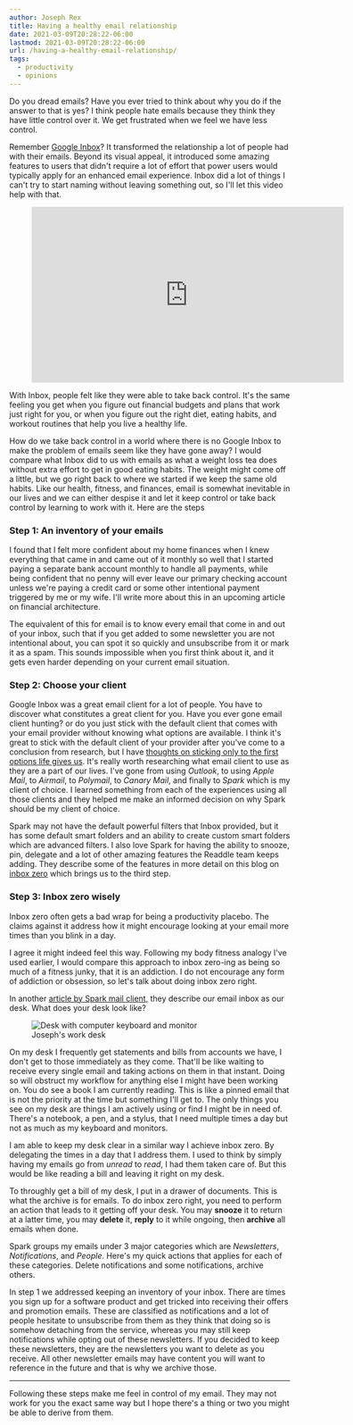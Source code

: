 ```yaml
---
author: Joseph Rex
title: Having a healthy email relationship
date: 2021-03-09T20:28:22-06:00
lastmod: 2021-03-09T20:28:22-06:00
url: /having-a-healthy-email-relationship/
tags:
  - productivity
  - opinions
---
```

Do you dread emails? Have you ever tried to think about why you do if the answer to that
is yes? I think people hate emails because they think they have little control over it.
We get frustrated when we feel we have less control.
<!--more-->

Remember [Google Inbox][1]? It transformed the relationship a lot of people had with
their emails. Beyond its visual appeal, it introduced some amazing features to users
that didn't require a lot of effort that power users would typically apply for an
enhanced email experience. Inbox did a lot of things I can't try to start naming without
leaving something out, so I'll let this video help with that.

<figure class="video">
<iframe width="560" height="315" src="https://www.youtube-nocookie.com/embed/VCo3zZ0P4vU?controls=0" frameborder="0" allow="accelerometer; autoplay; clipboard-write; encrypted-media; gyroscope; picture-in-picture" allowfullscreen></iframe>
</figure>

With Inbox, people felt like they were able to take back control. It's the same feeling
you get when you figure out financial budgets and plans that work just right for you, or
when you figure out the right diet, eating habits, and workout routines that help you live
a healthy life.

How do we take back control in a world where there is no Google Inbox to make the problem
of emails seem like they have gone away? I would compare what Inbox did to us with emails
as what a weight loss tea does without extra effort to get in good eating habits. The
weight might come off a little, but we go right back to where we started if we keep the
same old habits. Like our health, fitness, and finances, email is somewhat inevitable in
our lives and we can either despise it and let it keep control or take back control by
learning to work with it. Here are the steps

### Step 1: An inventory of your emails
I found that I felt more confident about my home finances when I knew everything that
came in and came out of it monthly so well that I started paying a separate bank account
monthly to handle all payments, while being confident that no penny will ever leave our
primary checking account unless we're paying a credit card or some other intentional payment
triggered by me or my wife. I'll write more about this in an upcoming article on financial
architecture.

The equivalent of this for email is to know every email that come in and out of your inbox,
such that if you get added to some newsletter you are not intentional about, you can spot
it so quickly and unsubscribe from it or mark it as a spam. This sounds impossible
when you first think about it, and it gets even harder depending on your current email
situation.

### Step 2: Choose your client
Google Inbox was a great email client for a lot of people. You have to discover what
constitutes a great client for you. Have you ever gone email client hunting? or do you
just stick with the default client that comes with your email provider without knowing
what options are available. I think it's great to stick with the default client of your
provider after you've come to a conclusion from research, but I have [thoughts on sticking
only to the first options life gives us][2]. It's really worth researching
what email client to use as they are a part of our lives. I've gone from using _Outlook_,
to using _Apple Mail_, to _Airmail_, to _Polymail_, to _Canary Mail_, and finally to _Spark_
which is my client of choice. I learned something from each of the experiences using all
those clients and they helped me make an informed decision on why Spark should be my
client of choice.

Spark may not have the default powerful filters that Inbox provided, but it has some default
smart folders and an ability to create custom smart folders which are advanced filters.
I also love Spark for having the ability to snooze, pin, delegate and a lot of other amazing
features the Readdle team keeps adding. They describe some of the features in more detail
on this blog on [inbox zero][3] which brings us to the third step.

### Step 3: Inbox zero wisely
Inbox zero often gets a bad wrap for being a productivity placebo. The claims against it
address how it might encourage looking at your email more times than you blink in a day.

I agree it might indeed feel this way. Following my body fitness analogy I've used earlier,
I would compare this approach to inbox zero-ing as being so much of a fitness junky, that
it is an addiction. I do not encourage any form of addiction or obsession, so let's talk
about doing inbox zero right.

In another [article by Spark mail client][4], they describe our email inbox as our desk.
What does your desk look like?

<figure>
<img src="https://res.cloudinary.com/strich/image/upload/v1615345944/595C8D23-22F9-425A-854B-AAC58ACAA6AD_1_105_c_mm46g9.jpg" alt="Desk with computer keyboard and monitor" class="image">
<figcaption>Joseph's work desk</figcaption>
</figure>

On my desk I frequently get statements and bills from accounts we have, I don't get to those
immediately as they come. That'll be like waiting to receive every single email and taking
actions on them in that instant. Doing so will obstruct my workflow for anything else I might
have been working on. You do see a book I am currently reading. This is like a pinned
email that is not the priority at the time but something I'll get to. The only things you see on
my desk are things I am actively using or find I might be in need of. There's a notebook, a pen,
and a stylus, that I need multiple times a day but not as much as my keyboard and monitors.

I am able to keep my desk clear in a similar way I achieve inbox zero. By delegating the times in
a day that I address them. I used to think by simply having my emails go from _unread_ to _read_,
I had them taken care of. But this would be like reading a bill and leaving it right on my desk.

To throughly get a bill of my desk, I put in a drawer of documents. This is what the archive is
for emails. To do inbox zero right, you need to perform an action that leads to it getting off your
desk. You may **snooze** it to return at a latter time, you may **delete** it, **reply** to it while
ongoing, then **archive** all emails when done.

Spark groups my emails under 3 major categories which are _Newsletters_, _Notifications_, and _People_.
Here's my quick actions that applies for each of these categories. Delete notifications and some notifications,
archive others.

In step 1 we addressed keeping an inventory of your inbox. There are times you sign up for a software product
and get tricked into receiving their offers and promotion emails. These are classified as notifications
and a lot of people hesitate to unsubscribe from them as they think that doing so is somehow detaching from
the service, whereas you may still keep notifications while opting out of these newsletters. If you decided
to keep these newsletters, they are the newsletters you want to delete as you receive. All other newsletter
emails may have content you will want to reference in the future and that is why we archive those.

<hr>

Following these steps make me feel in control of my email. They may not work for you the exact same way
but I hope there's a thing or two you might be able to derive from them.



[1]: https://en.wikipedia.org/wiki/Inbox_by_Gmail
[2]: https://www.josephrex.me/relative-and-absolute-thinkers/
[3]: https://readdle.com/blog/how-to-reach-inbox-zero
[4]: https://sparkmailapp.com/blog/how-to-reach-inbox-zero

